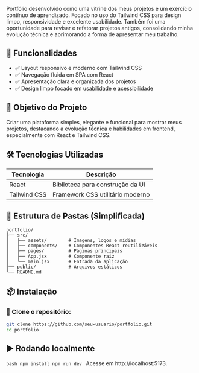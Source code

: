 Portfólio desenvolvido como uma vitrine dos meus projetos e um exercício contínuo de aprendizado. Focado no uso do Tailwind CSS para design limpo, responsividade e excelente usabilidade. Também foi uma oportunidade para revisar e refatorar projetos antigos, consolidando minha evolução técnica e aprimorando a forma de apresentar meu trabalho.

## 🚀 Funcionalidades

- ✅ Layout responsivo e moderno com Tailwind CSS
- ✅ Navegação fluida em SPA com React
- ✅ Apresentação clara e organizada dos projetos
- ✅ Design limpo focado em usabilidade e acessibilidade

## 🎯 Objetivo do Projeto

Criar uma plataforma simples, elegante e funcional para mostrar meus projetos, destacando a evolução técnica e habilidades em frontend, especialmente com React e Tailwind CSS.

## 🛠️ Tecnologias Utilizadas

| Tecnologia   | Descrição                        |
| ------------ | -------------------------------- |
| React        | Biblioteca para construção da UI |
| Tailwind CSS | Framework CSS utilitário moderno |

## 📁 Estrutura de Pastas (Simplificada)

```
portfolio/
├── src/
│   ├── assets/        # Imagens, logos e mídias
│   ├── components/    # Componentes React reutilizáveis
│   ├── pages/         # Páginas principais
│   ├── App.jsx        # Componente raiz
│   └── main.jsx       # Entrada da aplicação
├── public/            # Arquivos estáticos
└── README.md
```

## 📦 Instalação

### 🔧 Clone o repositório:

```bash
git clone https://github.com/seu-usuario/portfolio.git
cd portfolio
```

## ▶️ Rodando localmente

`bash
npm install
npm run dev
`
Acesse em http://localhost:5173.
